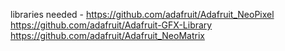 libraries needed - 
https://github.com/adafruit/Adafruit_NeoPixel
https://github.com/adafruit/Adafruit-GFX-Library
https://github.com/adafruit/Adafruit_NeoMatrix


